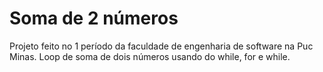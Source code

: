 # Soma de 2 números
Projeto feito no 1 período da faculdade de engenharia de software na Puc Minas.
Loop de soma de dois números usando do while, for e while.
